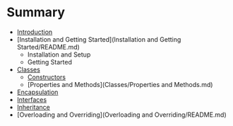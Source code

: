 # Summary

* [Introduction](README.md)
* [Installation and Getting Started](Installation and Getting Started/README.md)
    * Installation and Setup
    * Getting Started
* [Classes](Classes/README.md)
    * [Constructors](Classes/Constructors.md)
    * [Properties and Methods](Classes/Properties and Methods.md)
* [Encapsulation](Encapsulation/README.md)
* [Interfaces](Interfaces/README.md)
* [Inheritance](Inheritance/README.md)
* [Overloading and Overriding](Overloading and Overriding/README.md)

